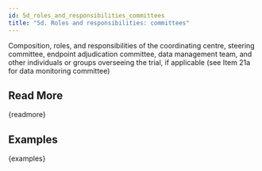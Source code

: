 ```yaml
---
id: 5d_roles_and_responsibilities_committees
title: "5d. Roles and responsibilities: committees"
---
```

Composition, roles, and responsibilities of the coordinating centre, steering committee, endpoint adjudication committee, data management team, and other individuals or groups overseeing the trial, if applicable (see Item 21a for data monitoring committee)

## Read More

{readmore}

## Examples

{examples}